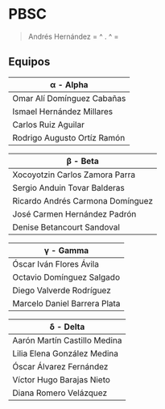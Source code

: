 # PBSC #
> Andrés Hernández
>  = ^ . ^ =

## Equipos ##

|α - Alpha                       |
|--------------------------------|
|Omar Alí Domínguez Cabañas      |
|Ismael Hernández Millares       |
|Carlos Ruiz Aguilar             |
|Rodrigo Augusto Ortíz Ramón     |

|β - Beta                        |
|--------------------------------|
|Xocoyotzin Carlos Zamora Parra  |
|Sergio Anduin Tovar Balderas    |
|Ricardo Andrés Carmona Domínguez|
|José Carmen Hernández Padrón    |
|Denise Betancourt Sandoval      |

|γ - Gamma                       |
|--------------------------------|
|Óscar Iván Flores Ávila         |
|Octavio Domínguez Salgado       |
|Diego Valverde Rodríguez        |
|Marcelo Daniel Barrera Plata    |

|δ - Delta                       |
|--------------------------------|
|Aarón Martín Castillo Medina    |
|Lilia Elena González Medina     |
|Óscar Álvarez Fernández         |
|Víctor Hugo Barajas Nieto       |
|Diana Romero Velázquez          |


